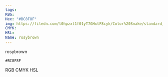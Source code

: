 ```yaml
---
tags:
RBG:
Hex: "#BC8F8F"
img: https://filedn.com/l0hpzxl1f01yT7GHxtF8cyk/Color%20Snake/standard_csv_to_svg/BC8F8F.svg
CMYK:
HSL:
Name: rosybrown
---
```

rosybrown
```palette
#BC8F8F
```
RGB
CMYK
HSL
